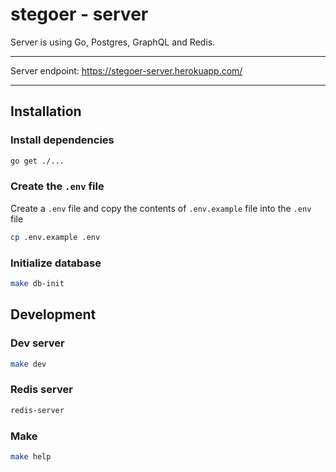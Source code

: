 # stegoer - server

Server is using Go, Postgres, GraphQL and Redis.

---

Server endpoint: https://stegoer-server.herokuapp.com/

---

## Installation

### Install dependencies

```sh
go get ./...
```

### Create the `.env` file

Create a `.env` file and copy the contents of `.env.example` file into the `.env` file

```sh
cp .env.example .env
```

### Initialize database

```sh
make db-init
```

## Development

### Dev server

```sh
make dev
```

### Redis server

```sh
redis-server
```

### Make

```sh
make help
```
